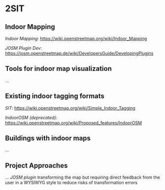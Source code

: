 # 2SIT

## Indoor Mapping
*Indoor Mapping*: 
https://wiki.openstreetmap.org/wiki/Indoor_Mapping

*JOSM Plugin Dev*: 
https://josm.openstreetmap.de/wiki/DevelopersGuide/DevelopingPlugins

## Tools for indoor map visualization
...

## Existing indoor tagging formats

*SIT*: 
https://wiki.openstreetmap.org/wiki/Simple_Indoor_Tagging

*IndoorOSM (deprecated)*: 
https://wiki.openstreetmap.org/wiki/Proposed_features/IndoorOSM


## Buildings with indoor maps
...


## Project Approaches
...
*JOSM plugin*
transforming the map but requiring direct feedback from the user in a WYSIWYG style to reduce risks of transformation errors



